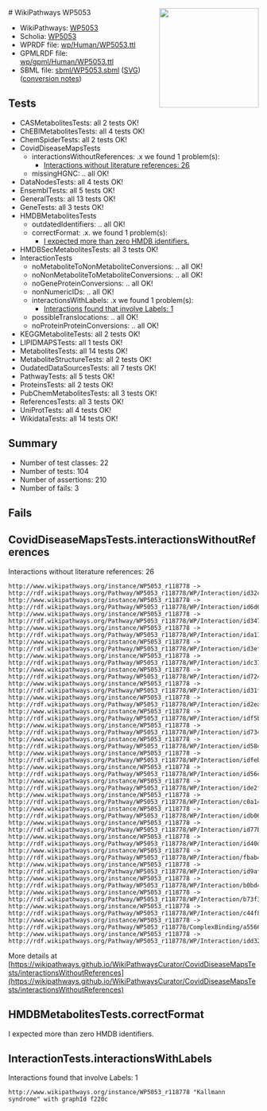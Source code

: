 <img style="float: right; width: 200px" src="../logo.png" />
# WikiPathways WP5053

* WikiPathways: [WP5053](https://identifiers.org/wikipathways:WP5053)
* Scholia: [WP5053](https://scholia.toolforge.org/wikipathways/WP5053)
* WPRDF file: [wp/Human/WP5053.ttl](../wp/Human/WP5053.ttl)
* GPMLRDF file: [wp/gpml/Human/WP5053.ttl](../wp/gpml/Human/WP5053.ttl)
* SBML file: [sbml/WP5053.sbml](../sbml/WP5053.sbml) ([SVG](../sbml/WP5053.svg)) ([conversion notes](../sbml/WP5053.txt))

## Tests
* CASMetabolitesTests: all 2 tests OK!
* ChEBIMetabolitesTests: all 4 tests OK!
* ChemSpiderTests: all 2 tests OK!
* CovidDiseaseMapsTests
    * interactionsWithoutReferences: .x we found 1 problem(s):
        * [Interactions without literature references: 26](#9701cd06)
    * missingHGNC: .. all OK!
* DataNodesTests: all 4 tests OK!
* EnsemblTests: all 5 tests OK!
* GeneralTests: all 13 tests OK!
* GeneTests: all 3 tests OK!
* HMDBMetabolitesTests
    * outdatedIdentifiers: .. all OK!
    * correctFormat: .x. we found 1 problem(s):
        * [I expected more than zero HMDB identifiers.](#ad154c1e)
* HMDBSecMetabolitesTests: all 3 tests OK!
* InteractionTests
    * noMetaboliteToNonMetaboliteConversions: .. all OK!
    * noNonMetaboliteToMetaboliteConversions: .. all OK!
    * noGeneProteinConversions: .. all OK!
    * nonNumericIDs: .. all OK!
    * interactionsWithLabels: .x we found 1 problem(s):
        * [Interactions found that involve Labels: 1](#630d2678)
    * possibleTranslocations: .. all OK!
    * noProteinProteinConversions: .. all OK!
* KEGGMetaboliteTests: all 2 tests OK!
* LIPIDMAPSTests: all 1 tests OK!
* MetabolitesTests: all 14 tests OK!
* MetaboliteStructureTests: all 2 tests OK!
* OudatedDataSourcesTests: all 7 tests OK!
* PathwayTests: all 5 tests OK!
* ProteinsTests: all 2 tests OK!
* PubChemMetabolitesTests: all 3 tests OK!
* ReferencesTests: all 3 tests OK!
* UniProtTests: all 4 tests OK!
* WikidataTests: all 14 tests OK!


## Summary

* Number of test classes: 22
* Number of tests: 104
* Number of assertions: 210
* Number of fails: 3

## Fails

<a name="9701cd06" />

## CovidDiseaseMapsTests.interactionsWithoutReferences

Interactions without literature references: 26
```
http://www.wikipathways.org/instance/WP5053_r118778 -> http://rdf.wikipathways.org/Pathway/WP5053_r118778/WP/Interaction/id32cf95df
http://www.wikipathways.org/instance/WP5053_r118778 -> http://rdf.wikipathways.org/Pathway/WP5053_r118778/WP/Interaction/id6d651f60
http://www.wikipathways.org/instance/WP5053_r118778 -> http://rdf.wikipathways.org/Pathway/WP5053_r118778/WP/Interaction/id34753af6
http://www.wikipathways.org/instance/WP5053_r118778 -> http://rdf.wikipathways.org/Pathway/WP5053_r118778/WP/Interaction/ida11acc17
http://www.wikipathways.org/instance/WP5053_r118778 -> http://rdf.wikipathways.org/Pathway/WP5053_r118778/WP/Interaction/id3ef9c4be
http://www.wikipathways.org/instance/WP5053_r118778 -> http://rdf.wikipathways.org/Pathway/WP5053_r118778/WP/Interaction/idc373d45
http://www.wikipathways.org/instance/WP5053_r118778 -> http://rdf.wikipathways.org/Pathway/WP5053_r118778/WP/Interaction/id72427a63
http://www.wikipathways.org/instance/WP5053_r118778 -> http://rdf.wikipathways.org/Pathway/WP5053_r118778/WP/Interaction/id31ff8191
http://www.wikipathways.org/instance/WP5053_r118778 -> http://rdf.wikipathways.org/Pathway/WP5053_r118778/WP/Interaction/id2ea38c9d
http://www.wikipathways.org/instance/WP5053_r118778 -> http://rdf.wikipathways.org/Pathway/WP5053_r118778/WP/Interaction/idf5bb82ff
http://www.wikipathways.org/instance/WP5053_r118778 -> http://rdf.wikipathways.org/Pathway/WP5053_r118778/WP/Interaction/id734edbd8
http://www.wikipathways.org/instance/WP5053_r118778 -> http://rdf.wikipathways.org/Pathway/WP5053_r118778/WP/Interaction/id584b5a3d
http://www.wikipathways.org/instance/WP5053_r118778 -> http://rdf.wikipathways.org/Pathway/WP5053_r118778/WP/Interaction/idfeb3e73a
http://www.wikipathways.org/instance/WP5053_r118778 -> http://rdf.wikipathways.org/Pathway/WP5053_r118778/WP/Interaction/id56c2e2d5
http://www.wikipathways.org/instance/WP5053_r118778 -> http://rdf.wikipathways.org/Pathway/WP5053_r118778/WP/Interaction/ide2f81896
http://www.wikipathways.org/instance/WP5053_r118778 -> http://rdf.wikipathways.org/Pathway/WP5053_r118778/WP/Interaction/c0a14
http://www.wikipathways.org/instance/WP5053_r118778 -> http://rdf.wikipathways.org/Pathway/WP5053_r118778/WP/Interaction/idb06538a8
http://www.wikipathways.org/instance/WP5053_r118778 -> http://rdf.wikipathways.org/Pathway/WP5053_r118778/WP/Interaction/id77b786f5
http://www.wikipathways.org/instance/WP5053_r118778 -> http://rdf.wikipathways.org/Pathway/WP5053_r118778/WP/Interaction/id40da930f
http://www.wikipathways.org/instance/WP5053_r118778 -> http://rdf.wikipathways.org/Pathway/WP5053_r118778/WP/Interaction/fbab4
http://www.wikipathways.org/instance/WP5053_r118778 -> http://rdf.wikipathways.org/Pathway/WP5053_r118778/WP/Interaction/id9af99ca8
http://www.wikipathways.org/instance/WP5053_r118778 -> http://rdf.wikipathways.org/Pathway/WP5053_r118778/WP/Interaction/b0bd4
http://www.wikipathways.org/instance/WP5053_r118778 -> http://rdf.wikipathways.org/Pathway/WP5053_r118778/WP/Interaction/b73f3
http://www.wikipathways.org/instance/WP5053_r118778 -> http://rdf.wikipathways.org/Pathway/WP5053_r118778/WP/Interaction/c44f8
http://www.wikipathways.org/instance/WP5053_r118778 -> http://rdf.wikipathways.org/Pathway/WP5053_r118778/ComplexBinding/a5566
http://www.wikipathways.org/instance/WP5053_r118778 -> http://rdf.wikipathways.org/Pathway/WP5053_r118778/WP/Interaction/idd3255ac
```

More details at [https://wikipathways.github.io/WikiPathwaysCurator/CovidDiseaseMapsTests/interactionsWithoutReferences](https://wikipathways.github.io/WikiPathwaysCurator/CovidDiseaseMapsTests/interactionsWithoutReferences)

<a name="ad154c1e" />

## HMDBMetabolitesTests.correctFormat

I expected more than zero HMDB identifiers.
<a name="630d2678" />

## InteractionTests.interactionsWithLabels

Interactions found that involve Labels: 1
```
http://www.wikipathways.org/instance/WP5053_r118778 "Kallmann syndrome" with graphId f220c
```

